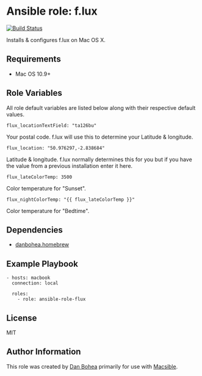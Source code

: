 # Ansible role: f.lux

[![Build Status](https://travis-ci.org/danbohea/ansible-role-flux.svg?branch=master)](https://travis-ci.org/danbohea/ansible-role-flux)

Installs & configures f.lux on Mac OS X.


## Requirements

- Mac OS 10.9+


## Role Variables

All role default variables are listed below along with their respective default values.

```
flux_locationTextField: "ta126bu"
```

Your postal code. f.lux will use this to determine your Latitude & longitude.

```
flux_location: "50.976297,-2.838684"
```

Latitude & longitude. f.lux normally determines this for you but if you have the value from a previous installation enter it here.

```
flux_lateColorTemp: 3500
```

Color temperature for "Sunset".

```
flux_nightColorTemp: "{{ flux_lateColorTemp }}"
```

Color temperature for "Bedtime".


## Dependencies

- [danbohea.homebrew](https://galaxy.ansible.com/danbohea/homebrew)


## Example Playbook

```
- hosts: macbook
  connection: local

  roles:
    - role: ansible-role-flux
```

## License

MIT


## Author Information

This role was created by [Dan Bohea](http://bohea.co.uk) primarily for use with [Macsible](https://github.com/danbohea/macsible).
